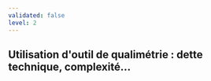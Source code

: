 ```yaml
---
validated: false
level: 2
---
```


## Utilisation d'outil de qualimétrie : dette technique, complexité...
